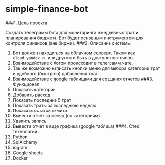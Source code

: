 # simple-finance-bot

###1. Цель проекта

Создать телеграмм бота для мониторинга ежедневных трат и планирования бюджета. Бот будет основным инструментом для контроля финансов (вне биржи). 
###2. Описание системы
   1. Бот должен находиться на облачном сервере. Таком как `cloud.yandex.ru`  или другом и быть в доступе постоянно
   2. Взаимодействие с ботом происходит в телеграмм чате.
   3. Так же возможно написать кнопки меню для выбора категории трат и удобного (быстрого) добавления трат
   4. Взаимодействие с google таблицами для создания отчетов
###3. Функционал
   1. Показать категории 
   2. Добавить расход
   3. Показать последние 5 трат
   4. Показать траты за последнюю неделю
   5. Показать остаток лимита
   6. Вывести отчет за месяц (по категориям)
   7. Удалить запись
   8. Вывести отчет в виде графика (google таблица)
###4. Стек технологий
   1. Python
   2. SqlAlchemy
   3. iogram
   4. Google sheets
   5. Docker 